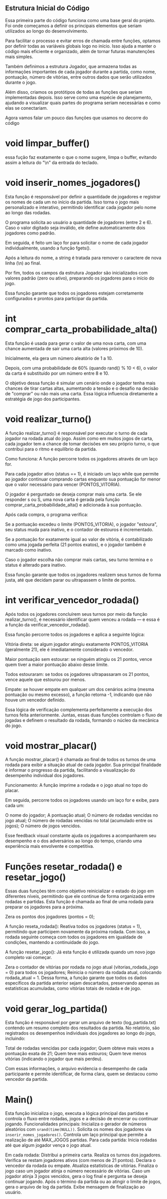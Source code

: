 ## Estrutura Inicial do Código

Essa primeira parte do código funciona como uma base geral do projeto. Foi onde começamos a definir os principais elementos que seriam utilizados ao longo do desenvolvimento.

Para facilitar o processo e evitar erros de chamada entre funções, optamos por definir todas as variáveis globais logo no início. Isso ajuda a manter o código mais eficiente e organizado, além de tornar futuras manutenções mais simples.

Também definimos a estrutura Jogador, que armazena todas as informações importantes de cada jogador durante a partida, como nome, pontuação, número de vitórias, entre outros dados que serão utilizados durante o jogo.

Além disso, criamos os protótipos de todas as funções que seriam implementadas depois. Isso serve como uma espécie de planejamento, ajudando a visualizar quais partes do programa seriam necessárias e como elas se conectariam.


Agora vamos falar um pouco das funções que usamos no decorre do código 

# void limpar_buffer()

essa fução faz exatamente o que o nome sugere, limpa o buffer, evitando assim a leitura do "\n" da entrada do teclado.

# void inserir_nomes_jogadores()

Esta função é responsável por definir a quantidade de jogadores e registrar os nomes de cada um no início da partida. Isso torna o jogo mais personalizado e interativo, permitindo identificar cada jogador pelo nome ao longo das rodadas.

O programa solicita ao usuário a quantidade de jogadores (entre 2 e 6). Caso o valor digitado seja inválido, ele define automaticamente dois jogadores como padrão.

Em seguida, é feito um laço for para solicitar o nome de cada jogador individualmente, usando a função fgets().

Após a leitura do nome, a string é tratada para remover o caractere de nova linha (\n) ao final.

Por fim, todos os campos da estrutura Jogador são inicializados com valores padrão (zero ou ativo), preparando os jogadores para o início do jogo.

Essa função garante que todos os jogadores estejam corretamente configurados e prontos para participar da partida.


# int comprar_carta_probabilidade_alta()

Esta função é usada para gerar o valor de uma nova carta, com uma chance aumentada de sair uma carta alta (valores próximos de 10).

Inicialmente, ela gera um número aleatório de 1 a 10.

Depois, com uma probabilidade de 60% (quando rand() % 10 < 6), o valor da carta é substituído por um número entre 8 e 10.

O objetivo dessa função é simular um cenário onde o jogador tenha mais chances de tirar cartas altas, aumentando a tensão e o desafio na decisão de "comprar" ou não mais uma carta. Essa lógica influencia diretamente a estratégia de jogo dos participantes.

# void realizar_turno()

A função realizar_turno() é responsável por executar o turno de cada jogador na rodada atual do jogo. Assim como em muitos jogos de carta, cada jogador tem a chance de tomar decisões em seu próprio turno, o que contribui para o ritmo e equilíbrio da partida.

Como funciona:
A função percorre todos os jogadores através de um laço for.

Para cada jogador ativo (status == 1), é iniciado um laço while que permite ao jogador continuar comprando cartas enquanto sua pontuação for menor que o valor necessário para vencer (PONTOS_VITORIA).

O jogador é perguntado se deseja comprar mais uma carta. Se ele responder s ou S, uma nova carta é gerada pela função comprar_carta_probabilidade_alta() e adicionada à sua pontuação.

Após cada compra, o programa verifica:

Se a pontuação excedeu o limite (PONTOS_VITORIA), o jogador "estoura", seu status muda para inativo, e o contador de estouros é incrementado.

Se a pontuação for exatamente igual ao valor de vitória, é contabilizado como uma jogada perfeita (21 pontos exatos), e o jogador também é marcado como inativo.

Caso o jogador escolha não comprar mais cartas, seu turno termina e o status é alterado para inativo.

Essa função garante que todos os jogadores realizem seus turnos de forma justa, até que decidam parar ou ultrapassem o limite de pontos.


# int verificar_vencedor_rodada() 

 Após todos os jogadores concluírem seus turnos por meio da função realizar_turno(), é necessário identificar quem venceu a rodada — e essa é a função da verificar_vencedor_rodada().

Essa função percorre todos os jogadores e aplica a seguinte lógica:

Vitória direta: se algum jogador atingiu exatamente PONTOS_VITORIA (geralmente 21), ele é imediatamente considerado o vencedor.

Maior pontuação sem estourar: se ninguém atingiu os 21 pontos, vence quem tiver a maior pontuação abaixo desse limite.

Todos estouraram: se todos os jogadores ultrapassaram os 21 pontos, vence aquele que estourou por menos.

Empate: se houver empate em qualquer um dos cenários acima (mesma pontuação ou mesmo excesso), a função retorna -1, indicando que não houve um vencedor definido.

Essa lógica de verificação complementa perfeitamente a execução dos turnos feita anteriormente. Juntas, essas duas funções controlam o fluxo de jogadas e definem o resultado da rodada, formando o núcleo da mecânica do jogo.

# void mostrar_placar()

 A função mostrar_placar() é chamada ao final de todos os turnos de uma rodada para exibir a situação atual de cada jogador. Sua principal finalidade é informar o progresso da partida, facilitando a visualização do desempenho individual dos jogadores.

Funcionamento:
A função imprime a rodada e o jogo atual no topo do placar.

Em seguida, percorre todos os jogadores usando um laço for e exibe, para cada um:

O nome do jogador; A pontuação atual; O número de rodadas vencidas no jogo atual; O número de rodadas vencidas no total (acumulado entre os jogos); O número de jogos vencidos.

Esse feedback visual constante ajuda os jogadores a acompanharem seu desempenho e o dos adversários ao longo do tempo, criando uma experiência mais envolvente e competitiva.


# Funções resetar_rodada() e resetar_jogo()

Essas duas funções têm como objetivo reinicializar o estado do jogo em diferentes níveis, permitindo que ele continue de forma organizada entre rodadas e partidas.
Esta função é chamada ao final de uma rodada para preparar os jogadores para a próxima.

Zera os pontos dos jogadores (pontos = 0);

A função reseta_rodada(): Reativa todos os jogadores (status = 1), permitindo que participem novamente da próxima rodada. Com isso, a rodada seguinte começa com todos os jogadores em igualdade de condições, mantendo a continuidade do jogo.

A função resetar_jogo(): Já esta função é utilizada quando um novo jogo completo vai começar.

Zera o contador de vitórias por rodada no jogo atual (vitorias_rodada_jogo = 0) para todos os jogadores; Reinicia o número da rodada atual, colocando rodada_atual = 1.
Dessa forma, a função garante que todos os dados específicos da partida anterior sejam descartados, preservando apenas as estatísticas acumuladas, como vitórias totais de rodada e de jogo.


# void gerar_log_partida()

 Esta função é responsável por gerar um arquivo de texto (log_partida.txt) contendo um resumo completo dos resultados da partida.
No relatório, são registrados os desempenhos individuais dos jogadores ao longo do jogo, incluindo:

Total de rodadas vencidas por cada jogador; Quem obteve mais vezes a pontuação exata de 21; Quem teve mais estouros; Quem teve menos vitórias (indicando o jogador que mais perdeu).

Com essas informações, o arquivo evidencia o desempenho de cada participante e permite identificar, de forma clara, quem se destacou como vencedor da partida.


# Main()

 Esta função inicializa o jogo, executa a lógica principal das partidas e controla o fluxo entre rodadas, jogos e a decisão de encerrar ou continuar jogando.
Funcionalidades principais:
Inicializa o gerador de números aleatórios com `srand(time(NULL))`.
Solicita os nomes dos jogadores via `inserir_nomes_jogadores()`.
Controla um laço principal que permite a realização de até MAX_JOGOS partidas.
Para cada partida:
Inicia rodadas até que algum jogador vença o jogo atual.

Em cada rodada:
Distribui a primeira carta.
Realiza os turnos dos jogadores.
Verifica se restam jogadores ativos (com menos de 21 pontos).
Declara o vencedor da rodada ou empate.
Atualiza estatísticas de vitórias.
Finaliza o jogo caso um jogador atinja o número necessário de vitórias.
Caso um jogador atinja 3 jogos vencidos, gera o log final e pergunta se deseja continuar jogando.
Após o término da partida ou ao atingir o limite de jogos, gera o arquivo de log da partida.
Exibe mensagem de finalização ao usuário.
